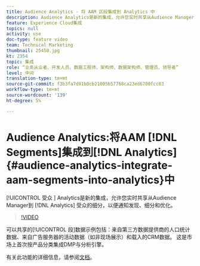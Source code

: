 ```yaml
---
title: Audience Analytics - 将 AAM 区段集成到 Analytics 中
description: Audience Analytics是新的集成，允许您实时共享从Audience Manager(AAM)到Analytics(AA)的细分，以通知受众发现、细分和优化。
feature: Experience Cloud集成
topics: null
activity: use
doc-type: feature video
team: Technical Marketing
thumbnail: 25450.jpg
kt: 2354
topic: 集成
role: “业务从业者、开发人员、数据工程师、架构师、数据架构师、管理员、领导者”
level: 中间
translation-type: tm+mt
source-git-commit: f3b3fa7d91b0cb21005b57768ca23ed6700fcc03
workflow-type: tm+mt
source-wordcount: '139'
ht-degree: 5%

---
```



# Audience Analytics:将AAM [!DNL Segments]集成到[!DNL Analytics] {#audience-analytics-integrate-aam-segments-into-analytics}中

[!UICONTROL 受众 ] Analytics是新的集成，允许您实时共享从Audience Manager到 [!DNL Analytics] 受众的细分，以便通知发现、细分和优化。

>[!VIDEO](https://video.tv.adobe.com/v/25450/?quality=12)

可以共享的[!UICONTROL 段]数据示例包括：来自第三方数据提供商的人口统计数据、来自广告服务器的活动数据（如非现场展示）和载入的CRM数据。 这是市场上首次按产品分类集成DMP与分析引擎。

有关此功能的详细信息，请参阅[文档](https://marketing.adobe.com/resources/help/en_US/analytics/audiences/)。
